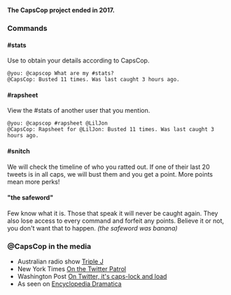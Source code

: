 **The CapsCop project ended in 2017.**

### Commands

#### #stats
Use to obtain your details according to CapsCop.

```
@you: @capscop What are my #stats?
@CapsCop: Busted 11 times. Was last caught 3 hours ago.
```

#### #rapsheet
View the #stats of another user that you mention.

```
@you: @capscop #rapsheet @LilJon
@CapsCop: Rapsheet for @LilJon: Busted 11 times. Was last caught 3 hours ago.
```

#### #snitch
We will check the timeline of who you ratted out. If one of their last 20 tweets is in all caps, we will bust them and you get a point. More points mean more perks!

#### "the safeword"
Few know what it is. Those that speak it will never be caught again. They also lose access to every command and forfeit any points. Believe it or not, you don't want that to happen. *(the safeword was banana)*

### @CapsCop in the media

* Australian radio show [Triple J](http://bit.ly/c9Iyrp)
* New York Times [On the Twitter Patrol](http://nyti.ms/avmifi)
* Washington Post [On Twitter, it's caps-lock and load](http://articles.washingtonpost.com/2012-12-09/lifestyle/35721890_1_tweet-bots-grammar)
* As seen on  [Encyclopedia Dramatica](https://encyclopediadramatica.se/@CapsCop)

